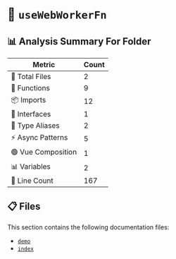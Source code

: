 # 📁 `useWebWorkerFn`

## 📊 Analysis Summary For Folder

| Metric | Count |
|--------|-------|
| 📁 Total Files | 2 |
| 🔧 Functions | 9 |
| 📦 Imports | 12 |
| 📐 Interfaces | 1 |
| 📑 Type Aliases | 2 |
| ⚡ Async Patterns | 5 |
| 🟢 Vue Composition | 1 |
| 📊 Variables | 2 |
| 🔢 Line Count | 167 |


## 📋 Files

This section contains the following documentation files:

- [`demo`](./demo.md)
- [`index`](./index.md)